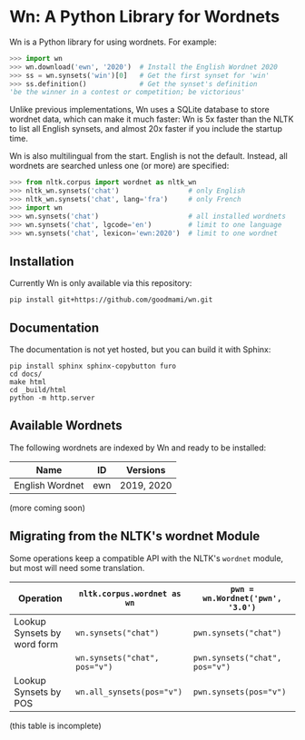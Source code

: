 # Wn: A Python Library for Wordnets

Wn is a Python library for using wordnets. For example:

```python
>>> import wn
>>> wn.download('ewn', '2020')  # Install the English Wordnet 2020
>>> ss = wn.synsets('win')[0]   # Get the first synset for 'win'
>>> ss.definition()             # Get the synset's definition
'be the winner in a contest or competition; be victorious'
```

Unlike previous implementations, Wn uses a SQLite database to store
wordnet data, which can make it much faster: Wn is 5x faster than the
NLTK to list all English synsets, and almost 20x faster if you include
the startup time.

Wn is also multilingual from the start. English is not the
default. Instead, all wordnets are searched unless one (or more) are
specified:

```python
>>> from nltk.corpus import wordnet as nltk_wn
>>> nltk_wn.synsets('chat')                 # only English
>>> nltk_wn.synsets('chat', lang='fra')     # only French
>>> import wn
>>> wn.synsets('chat')                      # all installed wordnets
>>> wn.synsets('chat', lgcode='en')         # limit to one language
>>> wn.synsets('chat', lexicon='ewn:2020')  # limit to one wordnet
```

## Installation

Currently Wn is only available via this repository:

```console
pip install git+https://github.com/goodmami/wn.git
```

## Documentation

The documentation is not yet hosted, but you can build it with Sphinx:

```console
pip install sphinx sphinx-copybutton furo
cd docs/
make html
cd _build/html
python -m http.server
```


## Available Wordnets

The following wordnets are indexed by Wn and ready to be installed:

| Name            | ID  | Versions   |
| --------------- | --- | ---------- |
| English Wordnet | ewn | 2019, 2020 |

(more coming soon)

## Migrating from the NLTK's wordnet Module

Some operations keep a compatible API with the NLTK's `wordnet`
module, but most will need some translation.

| Operation                   | `nltk.corpus.wordnet as wn`   | `pwn = wn.Wordnet('pwn', '3.0')` |
| --------------------------- | ----------------------------- | -------------------------------- |
| Lookup Synsets by word form | `wn.synsets("chat")`          | `pwn.synsets("chat")`            |
|                             | `wn.synsets("chat", pos="v")` | `pwn.synsets("chat", pos="v")`   |
| Lookup Synsets by POS       | `wn.all_synsets(pos="v")`     | `pwn.synsets(pos="v")`           |

(this table is incomplete)
